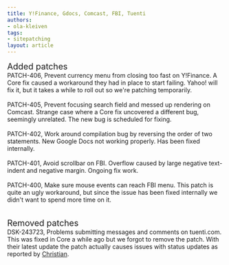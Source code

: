 ```yaml
---
title: Y!Finance, Gdocs, Comcast, FBI, Tuenti
authors:
- ola-kleiven
tags:
- sitepatching
layout: article
---
```

<span style="font-size: 140%">Added patches</span><br/>PATCH-406, Prevent currency menu from closing too fast on Y!Finance. A Core fix caused a workaround they had in place to start failing. Yahoo! will fix it, but it takes a while to roll out so we&#39;re patching temporarily.<br/><br/>PATCH-405, Prevent focusing search field and messed up rendering on Comcast. Strange case where a Core fix uncovered a different bug, seemingly unrelated. The new bug is scheduled for fixing.<br/><br/>PATCH-402, Work around compilation bug by reversing the order of two statements. New Google Docs not working properly. Has been fixed internally.<br/><br/>PATCH-401, Avoid scrollbar on FBI. Overflow caused by large negative text-indent and negative margin. Ongoing fix work.<br/><br/>PATCH-400, Make sure mouse events can reach FBI menu. This patch is quite an ugly workaround, but since the issue has been fixed internally we didn&#39;t want to spend more time on it.<br/><br/> <br/><span style="font-size: 140%">Removed patches</span><br/>DSK-243723, Problems submitting messages and comments on tuenti.com. This was fixed in Core a while ago but we forgot to remove the patch. With their latest update the patch actually causes issues with status updates as reported by <a href="http://my.opera.com/Cjcr/about/" target="_blank">Christian</a>.
